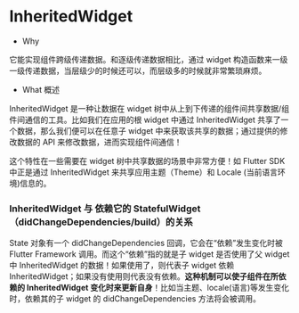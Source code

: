 # InheritedWidget

- Why

它能实现组件跨级传递数据。和逐级传递数据相比，通过 widget 构造函数来一级一级传递数据，当层级少的时候还可以，而层级多的时候就非常繁琐麻烦。

- What 概述

InheritedWidget 是一种让数据在 widget 树中从上到下传递的组件间共享数据/组件间通信的工具。比如我们在应用的根 widget 中通过 InheritedWidget 共享了一个数据，那么我们便可以在任意子 widget 中来获取该共享的数据；通过提供的修改数据的 API 来修改数据，进而实现组件间通信！

这个特性在一些需要在 widget 树中共享数据的场景中非常方便！如 Flutter SDK 中正是通过 InheritedWidget 来共享应用主题（Theme）和 Locale (当前语言环境)信息的。

### InheritedWidget 与 依赖它的 StatefulWidget（didChangeDependencies/build）的关系

State 对象有一个 didChangeDependencies 回调，它会在“依赖”发生变化时被 Flutter Framework 调用。而这个“依赖”指的就是子 widget 是否使用了父 widget 中 InheritedWidget 的数据！如果使用了，则代表子 widget 依赖 InheritedWidget；如果没有使用则代表没有依赖。**这种机制可以使子组件在所依赖的 InheritedWidget 变化时来更新自身**！比如当主题、locale(语言)等发生变化时，依赖其的子 widget 的 didChangeDependencies 方法将会被调用。
